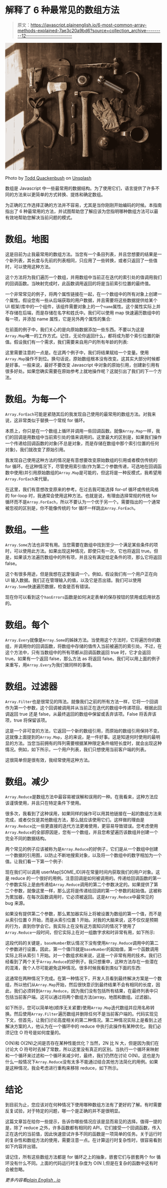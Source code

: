 # 解释了 6 种最常见的数组方法

> 原文：<https://javascript.plainenglish.io/6-most-common-array-methods-explained-7ae3c20a9bd6?source=collection_archive---------12----------------------->

![](img/6777aee5ff78616e55fe8f2066c80141.png)

Photo by [Todd Quackenbush](https://unsplash.com/@toddquackenbush?utm_source=medium&utm_medium=referral) on [Unsplash](https://unsplash.com?utm_source=medium&utm_medium=referral)

数组是 Javascript 中一些最常用的数据结构。为了使用它们，语言提供了许多不同的方法来以更简单的方式转换、提炼和确定数组。

为正确的工作选择正确的方法并不容易，尤其是当你刚刚开始编码的时候。本指南指出了 6 种最常用的方法，并试图帮助您了解应该为您指明哪种数组方法可以最有效地帮助您解决当前问题的模式。

# 数组。地图

这是目前为止我最常用的数组方法。当您有一个条目列表，并且您想要的结果是一个新列表，其长度与先前的列表相同，只应用了一些转换，或者只返回了一些值时，可以使用这种方法。

这个方法将为我们遍历一个数组，并用数组中当前正在迭代的索引处的值调用我们的回调函数。当映射完成时，此函数调用返回的将是当前索引位置的最终值。

一个非常常见的例子，将两个属性链接在一起，在一个数组中的所有对象上创建一个属性。假设您有一些从后端获取的用户数据，并且需要将这些数据提供给某个 UI 框架/库中的一个组件，该组件需要对象上的一个`name`属性。这个属性实际上并不存储在后端，而是存储在名字和姓氏中。我们可以使用 map 快速遍历数组中的每一项，并添加 name 属性，它是另外两个属性的集合:

在前面的例子中，我们关心的是向原始数据添加一些东西。不要以为这是`Array.Map`唯一的工作方式。记住，无论你返回什么，都将成为那个索引位置的新值。假设我们有一个需求，我们需要来自用户的所有年龄的列表:

这里需要注意的一点是。在这两个例子中，我们将结果赋给一个变量。使用`Array.Map`操作不到位。换句话说，原始数组根本没有改变。这其实大部分时候都是好事。一般来说，最好不要改变 Javascript 中对象的原始引用，创建新引用有很多好处。如果您确实需要在原始参考上就地操作呢？这就引出了我们的下一个方法。

# 数组。为每一个

`Array.ForEach`可能是紧随其后的我发现自己使用的最常用的数组方法。对我来说，这非常类似于替换一个常规 for 循环。

本质上，你只是在一个数组上循环并调用一些回调函数。就像`Array.Map`一样，我们的回调是用数组中当前索引处的值来调用的。这里最大的区别是，如果我们操作一个传递给回调函数的对象(不总是对象，而是存储在数组中那个索引位置的任何对象)，我们就改变了原始引用。

我发现自己使用这种方法的情况是有意想要改变原始数组的引用或者模仿传统的 for 循环。在这种情况下，尽管使用索引值(作为第二个参数传递，可选地在回调函数中使用)并引用原始数组的`Array.Map`是可能的，但这将是一种反模式，我希望用`Array.ForEach`来代替。

在这里，我们有意想改变原来的参考。在过去我可能选择 for-of 循环或传统风格的 for-loop 时，我通常会使用这种方法。也就是说，有理由选择常规的传统 for 循环而不是`Array.ForEach`，所以不要认为一个优于另一个。需要指出的一个通常被忽视的区别是，你不能像传统的 for 循环一样跳出`Array.ForEach`。

# 数组。一些

`Array.Some`方法也非常有用。当您需要在数组中找到至少一个满足某些条件的项时，可以使用此方法。如果出现这种情况，即使只有一次，它也将返回 true。但是，如果该方法遍历数组中的所有项，并且没有满足给定条件的项，那么它将返回 false。

这个有很多用途，但是我想在这里强调一个。例如，假设我们有一个用户正在向 UI 输入数据。我们正在管理输入的值，以及它是否出错。我们可以使用`Array.Some`快速遍历数据，检查是否有错误。

现在你可以看到这个`hasErrors`函数是如何决定表单的保存按钮的禁用或启用状态的。

# 数组。每个

`Array.Every`就像是`Array.Some`的姊妹方法。当使用这个方法时，它将遍历你的数组，并调用你的回调函数，将数组中存储的值传入当前被遍历的索引处。不过，在这个方法中，只有当数组中的所有项都从回调函数返回 true 时，它才会返回 true。如果有一个返回 false，那么方法 as 将返回 false。我们可以用上面的例子来重写，用`Array.Every`为我们做同样的事情。

# 数组。过滤器

`Array.Filter`也是很常见的阵法。就像我们之前的所有方法一样，它将一个回调作为第一个参数，这个回调被调用并从当前正在迭代的数组中传递项目。根据此回调返回 true 还是 false，从最终返回的数组中保留或丢弃该项。False 将丢弃该项，true 将保留该项。

这是一个非可变的方法，它返回一个新的数组引用，而原始的数组引用保持不变。这就像上面提到的`Array.Map`，总的来说，是一件好事。这是知道何时使用的最明显的方法。当您当前拥有的阵列需要根据某种限定条件缩短长度时，就会出现这种情况。例如，如下所示，一个用户列表，我们只想使用当前客户端的列表。

这很简单但是很有效，我经常使用这种方法。

# 数组。减少

`Array.Reduce`是数组方法中最容易被误解和误用的一种。在我看来，这种方法应该谨慎使用，并且只在特定条件下使用。

很多次，我看到了这种误用，如果同样的操作可以用其他链接在一起的数组方法来完成，或者仅仅是其他数组方法，那么就应该使用它们。这样做的理由是`Array.Reduce`比一些更直接的迭代方法更难使用，更容易导致错误。您考虑使用`Array.Reduce`的全部原因是，您有一个数组，并且您希望遍历该数组并创建一个完全不同的数据结构。

两个常见的例子应该被称为是`Array.Reduce`的好例子，它们是从一个数组中创建一个数据的引用图，以防止不断地搜索对象，以及将一个数组中的数字相加为一个值。让我们看一下第一个例子:

现在我们可以调用 userMap[SOME_ID]并在常量时间内获取我们的用户对象。这是 reduce 的一个很好的用例。注意回调是如何被调用的。传递给回调函数的第一个参数实际上是由传递给`Array.Reduce`调用的第二个参数决定的。如果提供了第二个参数，就像这里一样，那么这将是传递给回调的第一个参数的起始值。这被称为累加器，在每次函数调用时，它必须被返回。这是`Array.Reduce`中最常见的 bug 来源。

如果没有提供第二个参数，那么累加器实际上将被设置为数组的第一个值，而不是从索引位置 0 开始，而是从索引位置 1 开始。对我的大脑来说，这不仅仅是预期的行为，直到你学会它。我实际上在没有这方面知识的情况下使用了`Array.Reduce`一段时间，但它实际上在对一组数字求和时非常有用，如下所示:

这段代码的关键是，`baseNumber`默认情况下没有使用`Array.Reduce`调用中的第二个参数进行设置，因此，第一个值(1)就是`baseNumber`的起始值，第一个函数调用实际上将从索引 1 开始。对一个数组求和来说，这是一个非常有用的技术。我们已经看到了两个关于`Array.Reduce`的好例子。我只想重申，这种方法存在一些潜在的混淆，我个人尽可能避免这种情况。很多时候我看到类似下面的东西:

这通常在两种情况下完成。在第一种情况下，开发人员看到最终解决方案是一个数组，所以他们从`Array.Map`开始，然后很快意识到最终结果不会有相同的长度，因此，我们必须转到`Array.Reduce`，因为我们没有包括所有结果，在最终列表中只包括当前客户端。这可以通过将两个数组方法(array。地图和数组。过滤器)。

如下所示，您可以简单地(顺序无关紧要)使用`Array.Map`迭代数组并应用名称转换。然后使用`Array.Filter`遍历数组并删除任何不是当前客户端的。代码实现见下文，但首先，让我们讨论高度相关的第二种情况。第二种情况实际上是看到上述解决方案的人，他认为在一个循环中的 reduce 中执行此操作有某种优化。我们必须记住 O 符号是如何度量的。

O(N)和 O(2N)之间是否存在某种性能优化？当然，2N 比 N 大，但是因为我们在讨论大 O 符号时去掉了常数，所以这里没有真正的区别。当执行一个循环来映射和一个循环来过滤和一个循环来减少时，最终，我们仍然在讨论 O(N)。这也是为什么一般情况下`Array.Reduce`没有太多不能通过结合其他方法简化的用例。如果是这种情况，我会考虑进行重构来移除 reduce，如下所示。

# 结论

到目前为止，您应该对在何种情况下使用哪种数组方法有了更好的了解。有时需要反复试验，对于特定的问题，哪一个是正确的并不是很明显。

这篇文章旨在给你一些提示，告诉你哪些情况应该是显而易见的选择。值得一提的是，除了 reduce 之外，许多函数都有相同的 API，它们接受一个回调函数，传入正在迭代的当前值，因此快速尝试许多不同的函数是一项简单的任务。关于运行时的复杂性和数组方法的使用，需要注意一点。在计算运行时复杂性时，很容易看到如下内容并出错。

请记住，所有这些数组方法都是 for 循环之上的抽象，嵌套它们与嵌套两个 for 循环没有什么不同。上面的代码运行时复杂度为 O(N ),但是在复杂的函数中这有时会被忽略。

*更多内容看*[*plain English . io*](http://plainenglish.io/)